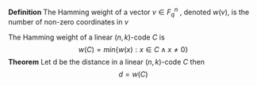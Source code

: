 
**Definition**
The Hamming weight of a vector $v ∈ F_{q}^n$ , denoted $w (v)$, is the number of
non-zero coordinates in $v$

The Hamming weight of a linear $(n, k)$-code $C$ is
$$w(C)=min\{w(x):x\in C\wedge x\neq0\}$$
**Theorem**
Let d be the distance in a linear $(n, k)$-code $C$ then
$$d = w (C)$$
